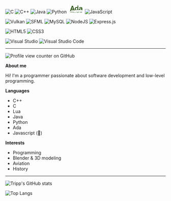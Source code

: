 ![C](https://img.shields.io/badge/c-%2300599C.svg?style=for-the-badge&logo=c&logoColor=white)
![C++](https://img.shields.io/badge/c++-%2300599C.svg?style=for-the-badge&logo=c%2B%2B&logoColor=white)
![Java](https://img.shields.io/badge/java-%23ED8B00.svg?style=for-the-badge&logo=openjdk&logoColor=white)
![Python](https://img.shields.io/badge/python-3670A0?style=for-the-badge&logo=python&logoColor=ffdd54)
![Ada](https://github.com/RealTrippR/AVRADA-TUTORIAL/blob/main/Ada_logo_with_slogan.jpg)
![JavaScript](https://img.shields.io/badge/javascript-%23323330.svg?style=for-the-badge&logo=javascript&logoColor=%23F7DF1E)

![Vulkan](https://a11ybadges.com/badge?logo=vulkan)
![SFML](https://img.shields.io/badge/SFML-8CC445?style=for-the-badge&logo=sfml&logoColor=white)
![MySQL](https://img.shields.io/badge/mysql-4479A1.svg?style=for-the-badge&logo=mysql&logoColor=white)
![NodeJS](https://img.shields.io/badge/node.js-6DA55F?style=for-the-badge&logo=node.js&logoColor=white)
![Express.js](https://img.shields.io/badge/express.js-%23404d59.svg?style=for-the-badge&logo=express&logoColor=%2361DAFB)

![HTML5](https://img.shields.io/badge/html5-%23E34F26.svg?style=for-the-badge&logo=html5&logoColor=white)
![CSS3](https://img.shields.io/badge/css3-%231572B6.svg?style=for-the-badge&logo=css3&logoColor=white)

![Visual Studio](https://img.shields.io/badge/Visual%20Studio-5C2D91.svg?style=for-the-badge&logo=visual-studio&logoColor=white)
![Visual Studio Code](https://img.shields.io/badge/Visual%20Studio%20Code-0078d7.svg?style=for-the-badge&logo=visual-studio-code&logoColor=white)

<HR>

![Profile view counter on GitHub](https://komarev.com/ghpvc/?username=RealTrippR)

**About me**

Hi! I'm a programmer passionate about software development and low-level programming.

**Languages**
- C++
- C
- Lua
- Java
- Python
- Ada
- Javascript (🤢)

**Interests**
- Programming
- Blender & 3D modeling
- Aviation
- History

<HR>

![Tripp's GitHub stats](https://github-readme-stats.vercel.app/api?username=RealTrippR&show_icons=true&theme=toykonight)

![Top Langs](https://github-readme-stats.vercel.app/api/top-langs/?username=RealTrippR&theme=toykonight)
